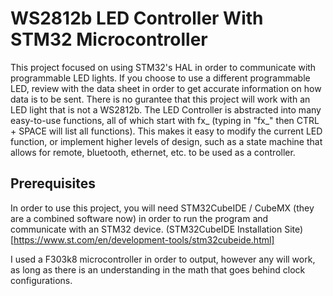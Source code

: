 # WS2812b LED Controller With STM32 Microcontroller

This project focused on using STM32's HAL in order to communicate with programmable LED lights. If you choose to use a different programmable LED, review with the data sheet in order to get accurate information on how data is to be sent. There is no gurantee that this project will work with an LED light that is not a WS2812b. The LED Controller is abstracted into many easy-to-use functions, all of which start with fx_ (typing in "fx_" then CTRL + SPACE will list all functions). This makes it easy to modify the current LED function, or implement higher levels of design, such as a state machine that allows for remote, bluetooth, ethernet, etc. to be used as a controller. 

## Prerequisites

In order to use this project, you will need STM32CubeIDE / CubeMX (they are a combined software now) in order to run the program and communicate with an STM32 device.
(STM32CubeIDE Installation Site)[https://www.st.com/en/development-tools/stm32cubeide.html]


I used a F303k8 microcontroller in order to output, however any will work, as long as there is an understanding in the math that goes behind clock configurations.
